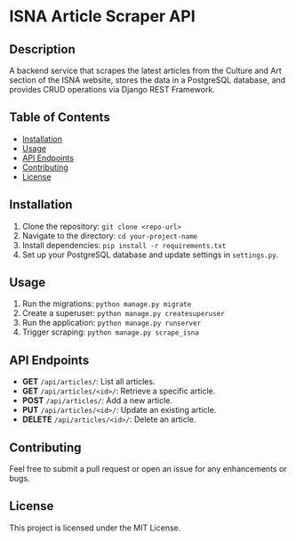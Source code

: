 # ISNA Article Scraper API

## Description
A backend service that scrapes the latest articles from the Culture and Art section of the ISNA website, stores the data in a PostgreSQL database, and provides CRUD operations via Django REST Framework.

## Table of Contents
- [Installation](#installation)
- [Usage](#usage)
- [API Endpoints](#api-endpoints)
- [Contributing](#contributing)
- [License](#license)

## Installation
1. Clone the repository: `git clone <repo-url>`
2. Navigate to the directory: `cd your-project-name`
3. Install dependencies: `pip install -r requirements.txt`
4. Set up your PostgreSQL database and update settings in `settings.py`.

## Usage
1. Run the migrations: `python manage.py migrate`
2. Create a superuser: `python manage.py createsuperuser`
3. Run the application: `python manage.py runserver`
4. Trigger scraping: `python manage.py scrape_isna`

## API Endpoints
- **GET** `/api/articles/`: List all articles.
- **GET** `/api/articles/<id>/`: Retrieve a specific article.
- **POST** `/api/articles/`: Add a new article.
- **PUT** `/api/articles/<id>/`: Update an existing article.
- **DELETE** `/api/articles/<id>/`: Delete an article.

## Contributing
Feel free to submit a pull request or open an issue for any enhancements or bugs.

## License
This project is licensed under the MIT License.
